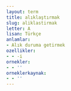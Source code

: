 ```yaml
---
layout: term
title: alıklaştırmak
slug: aliklastirmak
letter: A
lisan: Türkçe
anlamlar:
- Alık duruma getirmek
ozellikler:
- - -i
ornekler:
- - ''
orneklerkaynak:
- - ''
---
```

